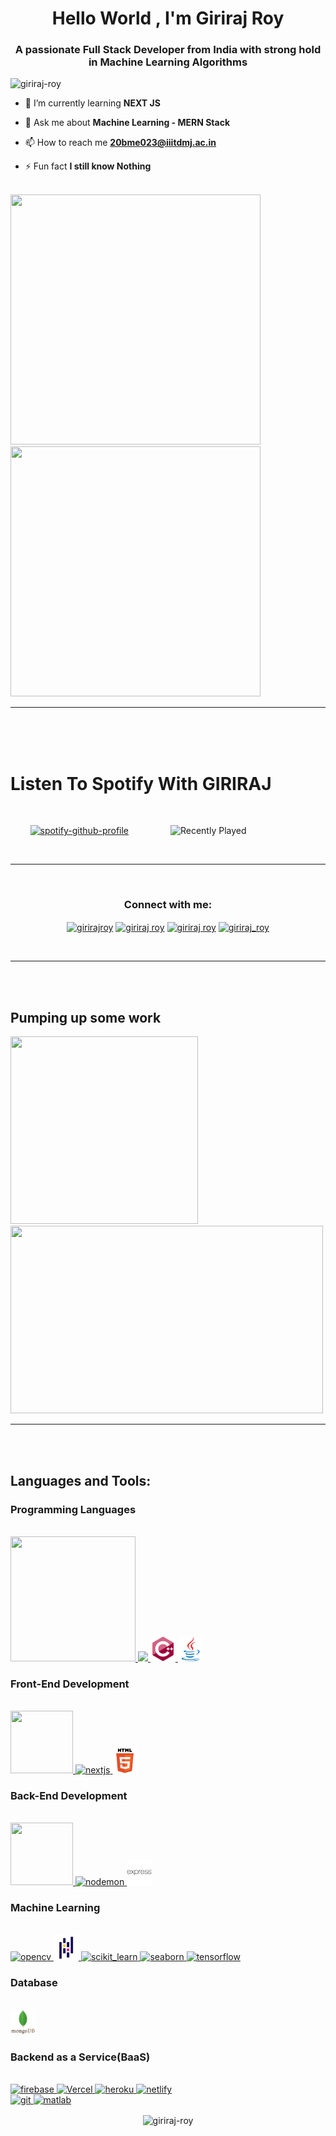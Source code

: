 <h1 align="center">Hello World , I'm Giriraj Roy</h1>
<h3 align="center">A passionate Full Stack Developer from India with strong hold in Machine Learning Algorithms</h3>

<p align="left"> <img src="https://komarev.com/ghpvc/?username=giriraj-roy&label=Profile%20views&color=0e75b6&style=flat" alt="giriraj-roy" /> </p>

<!---
<p align="center"> <a href="https://github.com/ryo-ma/github-profile-trophy"><img src="https://github-profile-trophy.vercel.app/?username=giriraj-roy" alt="giriraj-roy" /></a> </p>
--->

- 🌱 I’m currently learning **NEXT JS**

- 💬 Ask me about **Machine Learning - MERN Stack**

- 📫 How to reach me **20bme023@iiitdmj.ac.in**

- ⚡ Fun fact **I still know Nothing**
 <br><br>
	<p>
 <img src="https://raw.githubusercontent.com/raghavk16/raghavk16/master/giphy.webp" width="400" height="400"/><img src="https://github.com/mayankchaudhary26/Cool-Readme-ideas/raw/master/data/giphy.gif" width="400" height="400"/>
	</p>
<hr/>
<br><br><br>
<!-- Spotify  -->
<h1> Listen To Spotify With GIRIRAJ </h1>
<br>

&nbsp;&nbsp;&nbsp;&nbsp;&nbsp;&nbsp;&nbsp; [![spotify-github-profile](https://spotify-github-profile.vercel.app/api/view?uid=mig37q9ef0plz6owcc4xk0npl&cover_image=true&theme=default)](https://github.com/kittinan/spotify-github-profile)&nbsp;&nbsp;&nbsp;&nbsp;&nbsp;&nbsp;&nbsp;&nbsp;&nbsp;&nbsp;&nbsp;&nbsp;&nbsp;&nbsp;&nbsp;&nbsp;&nbsp;![Recently Played](https://spotify-recently-played-readme.vercel.app/api?user=mig37q9ef0plz6owcc4xk0npl&unique={true|1|on|yes})

<br>



<hr/>

<br>
<!-- ### Blogs posts
<!-- BLOG-POST-LIST:START -->
<!-- BLOG-POST-LIST:END -->

<h3 align="center">Connect with me:</h3>
<p align="center">
<a href="https://dev.to/girirajroy" target="blank"><img align="center" src="https://raw.githubusercontent.com/rahuldkjain/github-profile-readme-generator/master/src/images/icons/Social/devto.svg" alt="girirajroy" height="30" width="40" /></a>
<a href="https://www.linkedin.com/in/the-giriraj-roy/" target="blank"><img align="center" src="https://raw.githubusercontent.com/rahuldkjain/github-profile-readme-generator/master/src/images/icons/Social/linked-in-alt.svg" alt="giriraj roy" height="30" width="40" /></a>
<a href="https://www.kaggle.com/girirajroy" target="blank"><img align="center" src="https://raw.githubusercontent.com/rahuldkjain/github-profile-readme-generator/master/src/images/icons/Social/kaggle.svg" alt="giriraj roy" height="30" width="40" /></a>
<a href="https://instagram.com/giriraj_roy" target="blank"><img align="center" src="https://raw.githubusercontent.com/rahuldkjain/github-profile-readme-generator/master/src/images/icons/Social/instagram.svg" alt="giriraj_roy" height="30" width="40" /></a>
</p>
<br>
<hr/>
<br><br>
<h2> Pumping up some work </h2>
<p>

<img src="https://raw.githubusercontent.com/mayankchaudhary26/Cool-Readme-ideas/master/data/octocat/daftpunktocat-thomas.gif" width="300" height="300"/><img src="https://github.com/abhisheknaiidu/abhisheknaiidu/raw/master/code.gif?raw=true" width="500" height="300"/>
	</p>
<hr/>
<br> <br>

<h2 align="left">Languages and Tools:</h2>
<p align="left"> 
 <h3>Programming Languages</h3>
    <br>
    <a href="https://developer.mozilla.org/en-US/docs/Web/JavaScript" target="_blank" rel="noreferrer"> 
<!--         <img src="https://raw.githubusercontent.com/devicons/devicon/master/icons/javascript/javascript-original.svg" alt="javascript" width="40" height="40"/> -->
           <img src="https://camo.githubusercontent.com/ece04e9e6d8e7370a88024f41d544915e01ce71b5457326c08349cc282ccf2d4/68747470733a2f2f6d65646961332e67697068792e636f6d2f6d656469612f6c6e377a32655772696951416c6c6656636e2f323030772e77656270" width="200" height="200" />
    </a>
    <a href="https://www.python.org" target="_blank" rel="noreferrer">
<!--         <img src="https://raw.githubusercontent.com/devicons/devicon/master/icons/python/python-original.svg" alt="python" width="40" height="40"/> -->
          <img src="https://camo.githubusercontent.com/a3ccfae79c559d3ff0c7ece89882c93bf278d01f0d2a1d908e19497630dca49d/68747470733a2f2f692e67697068792e636f6d2f6d656469612f4c4d7439363338644f38646674416a74636f2f3230302e77656270" />
    </a>
    <a href="https://www.w3schools.com/cpp/" target="_blank" rel="noreferrer"> 
        <img src="https://raw.githubusercontent.com/devicons/devicon/master/icons/cplusplus/cplusplus-original.svg" alt="cplusplus" width="40" height="40"/> 
    </a>
    <a href="https://www.java.com" target="_blank" rel="noreferrer">
        <img src="https://raw.githubusercontent.com/devicons/devicon/master/icons/java/java-original.svg" alt="java" width="40" height="40"/>
    </a>
    <br>
    <h3>Front-End Development</h3>
    <br>
<!--     <img src="https://camo.githubusercontent.com/cda2bff49eb0cd388393e08dd91cc3cf461f095e387d3fdcb8648ab0418010aa/68747470733a2f2f692e67697068792e636f6d2f6d656469612f654e41736a4f353574506267616f72376d612f323030772e77656270" width="200" height="200" /> -->
    <a href="https://reactjs.org/" target="_blank" rel="noreferrer">
<!--         <img src="https://raw.githubusercontent.com/devicons/devicon/master/icons/react/react-original-wordmark.svg" alt="react" width="40" height="40"/> -->
          <img src="https://camo.githubusercontent.com/cda2bff49eb0cd388393e08dd91cc3cf461f095e387d3fdcb8648ab0418010aa/68747470733a2f2f692e67697068792e636f6d2f6d656469612f654e41736a4f353574506267616f72376d612f323030772e77656270" width="100" height="100" />
    </a>
    <a href="https://nextjs.org/" target="_blank" rel="noreferrer">
        <img src="https://seeklogo.com/images/N/nextjs-logo-963D40B71E-seeklogo.com.png" alt="nextjs" width="70" height="40"/>
    </a>
    <a href="https://www.w3.org/html/" target="_blank" rel="noreferrer">
        <img src="https://raw.githubusercontent.com/devicons/devicon/master/icons/html5/html5-original-wordmark.svg" alt="html5" width="40" height="40"/>
    </a>
    <br>
    <h3>Back-End Development</h3>
    <br>
    <a href="https://nodejs.org" target="_blank" rel="noreferrer">
<!--         <img src="https://raw.githubusercontent.com/devicons/devicon/master/icons/nodejs/nodejs-original-wordmark.svg" alt="nodejs" width="40" height="40"/> -->
        <img src= "https://camo.githubusercontent.com/bb12151c6b0cad592b4b7449df388a6db7aa7ceae45ef7cc03c9d4cab56dc90e/68747470733a2f2f6d65646961332e67697068792e636f6d2f6d656469612f6b64466338667562675333316238447356752f67697068792e77656270" width="100" height="100"/>
    </a>
    <a href="https://nodemon.io/" target="_blank" rel="noreferrer">
        <img src="https://www.vectorlogo.zone/logos/nodemonio/nodemonio-icon.svg" alt="nodemon" width="40" height="40"/>
    </a>
    <a href="https://expressjs.com" target="_blank" rel="noreferrer"> 
        <img src="https://raw.githubusercontent.com/devicons/devicon/master/icons/express/express-original-wordmark.svg" alt="express" width="40" height="40"/> 
    </a>
    <br>
    <h3>Machine Learning</h3>
    <br>
    <a href="https://opencv.org/" target="_blank" rel="noreferrer"> 
        <img src="https://www.vectorlogo.zone/logos/opencv/opencv-icon.svg" alt="opencv" width="40" height="40"/>
    </a>
    <a href="https://pandas.pydata.org/" target="_blank" rel="noreferrer">
        <img src="https://raw.githubusercontent.com/devicons/devicon/2ae2a900d2f041da66e950e4d48052658d850630/icons/pandas/pandas-original.svg" alt="pandas" width="40" height="40"/>
    </a>
    <a href="https://scikit-learn.org/" target="_blank" rel="noreferrer">
        <img src="https://upload.wikimedia.org/wikipedia/commons/0/05/Scikit_learn_logo_small.svg" alt="scikit_learn" width="40" height="40"/>
    </a>
    <a href="https://seaborn.pydata.org/" target="_blank" rel="noreferrer">
        <img src="https://seaborn.pydata.org/_images/logo-mark-lightbg.svg" alt="seaborn" width="40" height="40"/>
    </a>
    <a href="https://www.tensorflow.org" target="_blank" rel="noreferrer">
        <img src="https://www.vectorlogo.zone/logos/tensorflow/tensorflow-icon.svg" alt="tensorflow" width="40" height="40"/>
    </a>
    <br>
    <h3>Database</h3>
    <br>
    <a href="https://www.mongodb.com/" target="_blank" rel="noreferrer"> 
        <img src="https://raw.githubusercontent.com/devicons/devicon/master/icons/mongodb/mongodb-original-wordmark.svg" alt="mongodb" width="40" height="40"/> 
    </a>
    <br>
    <h3>Backend as a Service(BaaS)</h3>
    <br>
    <a href="https://firebase.google.com/" target="_blank" rel="noreferrer"> <img src="https://www.vectorlogo.zone/logos/firebase/firebase-icon.svg" alt="firebase" width="40" height="40"/> 
    </a>
    <a href="https://vercel.com/" target="_blank" rel="noreferrer"> <img src="https://www.svgrepo.com/show/354512/vercel.svg" alt="Vercel" width="40" height="40"/>
    </a>
    <a href="https://heroku.com" target="_blank" rel="noreferrer">
        <img src="https://www.vectorlogo.zone/logos/heroku/heroku-icon.svg" alt="heroku" width="40" height="40"/>
    </a>
    <a href="https://app.netlify.com/" target="_blank" rel="noreferrer">
        <img src="https://www.vectorlogo.zone/logos/netlify/netlify-icon.svg" alt="netlify" width="40" height="40"/>
    </a>
    <br>
    <a href="https://git-scm.com/" target="_blank" rel="noreferrer">
        <img src="https://www.vectorlogo.zone/logos/git-scm/git-scm-icon.svg" alt="git" width="40" height="40"/>
    </a>
    <a href="https://www.mathworks.com/" target="_blank" rel="noreferrer">
        <img src="https://upload.wikimedia.org/wikipedia/commons/2/21/Matlab_Logo.png" alt="matlab" width="40" height="40"/>
    </a>
    
     
</p>

<!---<p align="center"><img align="center" src="https://github-readme-stats.vercel.app/api/top-langs?username=giriraj-roy&show_icons=true&locale=en&layout=compact" alt="giriraj-roy" /></p>

<p align="center">&nbsp;<img align="center" src="https://github-readme-stats.vercel.app/api?username=giriraj-roy&show_icons=true&locale=en" alt="giriraj-roy" /></p>
--->
<p align="center"><img align="center" src="https://github-readme-streak-stats.herokuapp.com/?user=giriraj-roy&" alt="giriraj-roy" /></p>
<br>
<br>


